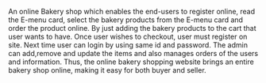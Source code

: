 An online Bakery shop which enables the end-users to register online, read the E-menu card, select the bakery products from the E-menu card and order the product online. 
By just adding the bakery products to the cart that user wants to have.
Once user wishes to checkout, user must register on site. 
Next time user can login by using same id and password.
The admin can add,remove and update the items and also manages orders of the users and information.
Thus, the online bakery shopping website brings an entire bakery shop online, making it easy for both buyer and seller.
